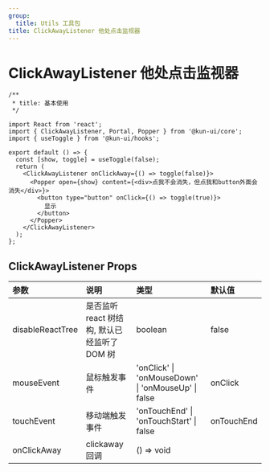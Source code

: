 ```yaml
---
group:
  title: Utils 工具包
title: ClickAwayListener 他处点击监视器
---
```


# ClickAwayListener 他处点击监视器

```tsx
/**
 * title: 基本使用
 */

import React from 'react';
import { ClickAwayListener, Portal, Popper } from '@kun-ui/core';
import { useToggle } from '@kun-ui/hooks';

export default () => {
  const [show, toggle] = useToggle(false);
  return (
    <ClickAwayListener onClickAway={() => toggle(false)}>
      <Popper open={show} content={<div>点我不会消失，但点我和button外面会消失</div>}>
        <button type="button" onClick={() => toggle(true)}>
          显示
        </button>
      </Popper>
    </ClickAwayListener>
  );
};
```

## ClickAwayListener Props

| 参数 | 说明 | 类型 | 默认值 |
| :-- | :-- | :-- | :-- |
| disableReactTree | 是否监听 react 树结构, 默认已经监听了 DOM 树 | boolean | false |
| mouseEvent | 鼠标触发事件 | 'onClick' \| 'onMouseDown' \| 'onMouseUp' \| false | onClick |
| touchEvent | 移动端触发事件 | 'onTouchEnd' \| 'onTouchStart' \| false | onTouchEnd |
| onClickAway | clickaway 回调 | () => void |  |
